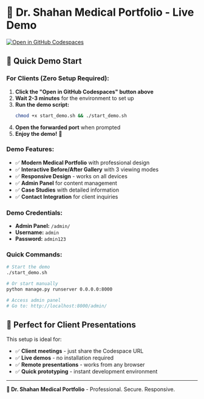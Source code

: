 # 🏥 Dr. Shahan Medical Portfolio - Live Demo

[![Open in GitHub Codespaces](https://github.com/codespaces/badge.svg)](https://codespaces.new/junaid76/DrShahan)

## 🚀 Quick Demo Start

### For Clients (Zero Setup Required):

1. **Click the "Open in GitHub Codespaces" button above**
2. **Wait 2-3 minutes** for the environment to set up
3. **Run the demo script:**
   ```bash
   chmod +x start_demo.sh && ./start_demo.sh
   ```
4. **Open the forwarded port** when prompted
5. **Enjoy the demo!** 🎉

### Demo Features:

- ✅ **Modern Medical Portfolio** with professional design
- ✅ **Interactive Before/After Gallery** with 3 viewing modes
- ✅ **Responsive Design** - works on all devices
- ✅ **Admin Panel** for content management
- ✅ **Case Studies** with detailed information
- ✅ **Contact Integration** for client inquiries

### Demo Credentials:

- **Admin Panel:** `/admin/`
- **Username:** `admin`
- **Password:** `admin123`

### Quick Commands:

```bash
# Start the demo
./start_demo.sh

# Or start manually
python manage.py runserver 0.0.0.0:8000

# Access admin panel
# Go to: http://localhost:8000/admin/
```

## 📱 Perfect for Client Presentations

This setup is ideal for:
- ✅ **Client meetings** - just share the Codespace URL
- ✅ **Live demos** - no installation required
- ✅ **Remote presentations** - works from any browser
- ✅ **Quick prototyping** - instant development environment

---

**🏥 Dr. Shahan Medical Portfolio** - Professional. Secure. Responsive.